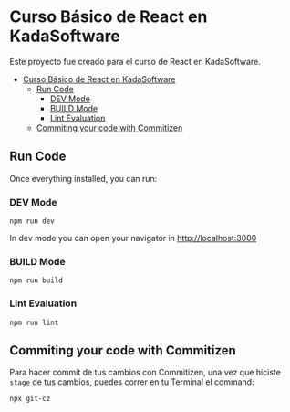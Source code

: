 # Curso Básico de React en KadaSoftware

Este proyecto fue creado para el curso de React en KadaSoftware.

- [Curso Básico de React en KadaSoftware](#curso-básico-de-react-en-kadasoftware)
  - [Run Code](#run-code)
    - [DEV Mode](#dev-mode)
    - [BUILD Mode](#build-mode)
    - [Lint Evaluation](#lint-evaluation)
  - [Commiting your code with Commitizen](#commiting-your-code-with-commitizen)

## Run Code

Once everything installed, you can run:

### DEV Mode

`npm run dev`

In dev mode you can open your navigator in [http://localhost:3000](http://localhost:3000)

### BUILD Mode

`npm run build`

### Lint Evaluation

`npm run lint`

## Commiting your code with Commitizen

Para hacer commit de tus cambios con Commitizen, una vez que hiciste `stage` de tus cambios, puedes correr en tu Terminal el command:

`npx git-cz`